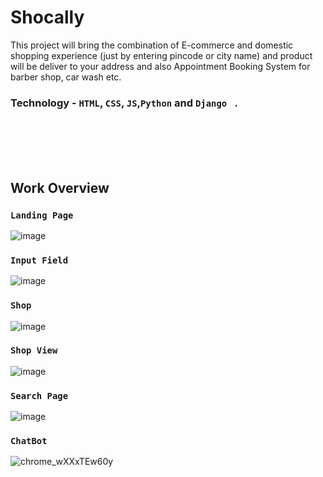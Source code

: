 # Shocally
This project will bring the combination of E-commerce and domestic shopping experience (just by entering pincode or city name) and product will be deliver to your address and also Appointment Booking System for barber shop, car wash etc.

 ### Technology - `HTML`, `CSS`, `JS`,`Python` and `Django ` .
 
<br><br><br><br> 
## Work Overview
### `Landing Page`
![image](https://user-images.githubusercontent.com/66358041/176398014-d2adf40c-0135-454b-b722-ea3213ba7516.png)

### `Input Field`
![image](https://user-images.githubusercontent.com/66358041/176397732-74b370cc-2bb4-48b8-b89c-a6b25e8d196b.png)

### `Shop` 
 ![image](https://user-images.githubusercontent.com/66358041/176396914-14e0c1d8-dc0d-4166-b448-497d8d1b6a7d.png)
 

### `Shop View`
 ![image](https://user-images.githubusercontent.com/66358041/176397060-83685892-bb5b-4247-b4af-66b512b87028.png)
 

### `Search Page`
 ![image](https://user-images.githubusercontent.com/66358041/176397554-8c83da7b-ad35-421f-85cc-4b73dbfb886b.png)
 
 
### `ChatBot`
![chrome_wXXxTEw60y](https://user-images.githubusercontent.com/66358041/179364514-7b1b25f8-d55d-40e2-82ac-9a80bce478f3.png)



